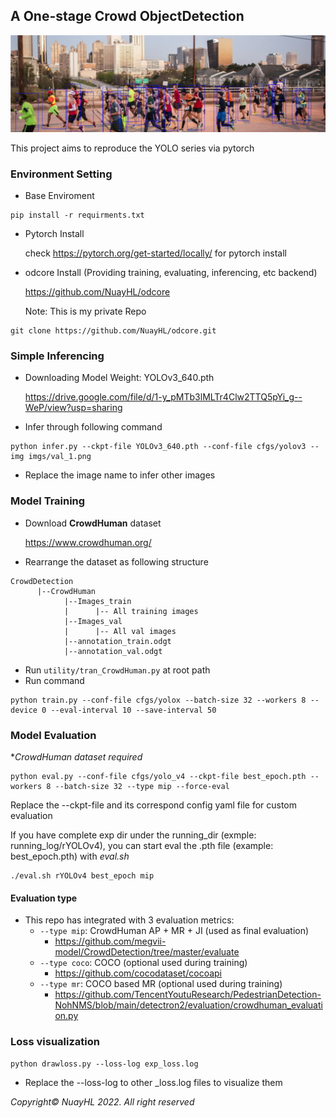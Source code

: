## A One-stage Crowd ObjectDetection

![val_1_dt](imgs/val_1_dt.png)

This project aims to reproduce the YOLO series via pytorch

### Environment Setting
- Base Enviroment
```
pip install -r requirments.txt
```
- Pytorch Install

    check https://pytorch.org/get-started/locally/ for pytorch install


- odcore Install (Providing training, evaluating, inferencing, etc backend)
  
  https://github.com/NuayHL/odcore

  Note: This is my private Repo
```
git clone https://github.com/NuayHL/odcore.git
```

### Simple Inferencing 
- Downloading Model Weight: YOLOv3_640.pth

    https://drive.google.com/file/d/1-y_pMTb3lMLTr4Clw2TTQ5pYi_g--WeP/view?usp=sharing


- Infer through following command
```
python infer.py --ckpt-file YOLOv3_640.pth --conf-file cfgs/yolov3 --img imgs/val_1.png
```
- Replace the image name to infer other images

### Model Training

- Download **CrowdHuman** dataset
    
    https://www.crowdhuman.org/


- Rearrange the dataset as following structure
```
CrowdDetection
      |--CrowdHuman
            |--Images_train
            |      |-- All training images
            |--Images_val    
            |      |-- All val images
            |--annotation_train.odgt
            |--annotation_val.odgt
```
- Run `utility/tran_CrowdHuman.py` at root path
- Run command
  
```
python train.py --conf-file cfgs/yolox --batch-size 32 --workers 8 --device 0 --eval-interval 10 --save-interval 50
```
### Model Evaluation
**CrowdHuman dataset required*
```
python eval.py --conf-file cfgs/yolo_v4 --ckpt-file best_epoch.pth --workers 8 --batch-size 32 --type mip --force-eval
```
Replace the --ckpt-file and its correspond config yaml file for custom evaluation

If you have complete exp dir under the running_dir (exmple: running_log/rYOLOv4), you can start eval the .pth file
(example: best_epoch.pth) with *eval.sh* 

```
./eval.sh rYOLOv4 best_epoch mip
```

#### Evaluation type

- This repo has integrated with 3 evaluation metrics: 
  - `--type mip`: CrowdHuman AP + MR + JI (used as final evaluation)
    - https://github.com/megvii-model/CrowdDetection/tree/master/evaluate
  - `--type coco`: COCO (optional used during training)
    - https://github.com/cocodataset/cocoapi
  - `--type mr`: COCO based MR (optional used during training)
    - https://github.com/TencentYoutuResearch/PedestrianDetection-NohNMS/blob/main/detectron2/evaluation/crowdhuman_evaluation.py



### Loss visualization
```
python drawloss.py --loss-log exp_loss.log
```
- Replace the --loss-log to other _loss.log files to visualize them


*Copyright© NuayHL 2022. All right reserved*
